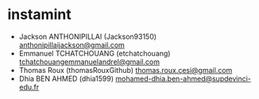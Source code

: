 # instamint

- Jackson ANTHONIPILLAI (Jackson93150) <anthonipillaijackson@gmail.com>
- Emmanuel TCHATCHOUANG (etchatchouang) <tchatchouangemmanuelandrel@gmail.com>
- Thomas Roux (thomasRouxGithub) <thomas.roux.cesi@gmail.com>
- Dhia BEN AHMED (dhia1599) <mohamed-dhia.ben-ahmed@supdevinci-edu.fr>
